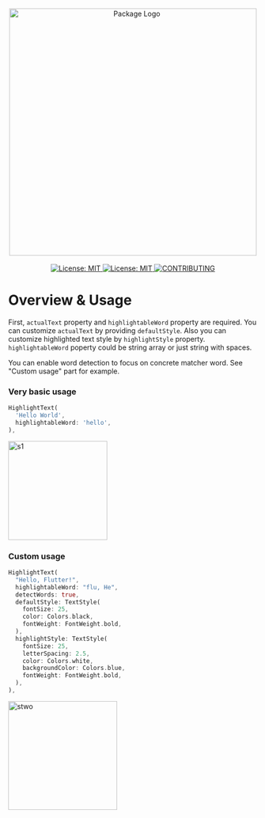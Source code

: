 <p align="center">
  <br>
 <img width="500" src="https://user-images.githubusercontent.com/59066341/129483451-4196e1bb-f094-4b3c-aefc-41d77aff8117.png" alt="Package Logo">
 <br>
  <br>
 <a href="https://pub.dev/packages/field_suggestion">
   <img src="https://img.shields.io/badge/Special%20Made%20for-FieldSuggestion-blue" alt="License: MIT"/>
 </a>
 <a href="https://github.com/theiskaa/highlightable-text/blob/main/LICENSE">
   <img src="https://img.shields.io/badge/License-MIT-red.svg" alt="License: MIT"/>
 </a>
 <a href="https://github.com/theiskaa/highlightable-text/blob/main/CONTRIBUTING.md">
   <img src="https://img.shields.io/badge/Contributions-Welcome-brightgreen" alt="CONTRIBUTING"/>
 </a>

</p>

# Overview & Usage

First, `actualText` property and `highlightableWord` property are required.
You can customize `actualText` by providing `defaultStyle`. Also you can customize highlighted text style by `highlightStyle` property.
`highlightableWord` poperty could be string array or just string with spaces. 

You can enable word detection to focus on concrete matcher word. See "Custom usage" part for example.

### Very basic usage

```dart
HighlightText(
  'Hello World',
  highlightableWord: 'hello',
),
```

<img width="200" alt="s1" src="https://user-images.githubusercontent.com/59066341/129080679-bfb97d11-93c5-4258-b271-0e0918e3bc22.png">

### Custom usage

```dart     
HighlightText(
  "Hello, Flutter!",
  highlightableWord: "flu, He",
  detectWords: true,
  defaultStyle: TextStyle(
    fontSize: 25,
    color: Colors.black,
    fontWeight: FontWeight.bold,
  ),
  highlightStyle: TextStyle(
    fontSize: 25,
    letterSpacing: 2.5,
    color: Colors.white,
    backgroundColor: Colors.blue,
    fontWeight: FontWeight.bold,
  ),
),
```

<img width="220" alt="stwo" src="https://user-images.githubusercontent.com/59066341/129483513-c379f0d6-d5ba-43e1-a2d7-0722aeb5dafa.png">
